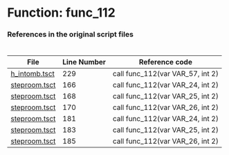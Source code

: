 # Function: func_112
### References in the original script files

#

| File | Line Number | Reference code |
| --- | --- | --- |
| [h_intomb.tsct](../../../out/h_intomb.tsct#L229) | 229 | call func_112(var VAR_57, int 2) |
| [steproom.tsct](../../../out/steproom.tsct#L166) | 166 | call func_112(var VAR_24, int 2) |
| [steproom.tsct](../../../out/steproom.tsct#L168) | 168 | call func_112(var VAR_25, int 2) |
| [steproom.tsct](../../../out/steproom.tsct#L170) | 170 | call func_112(var VAR_26, int 2) |
| [steproom.tsct](../../../out/steproom.tsct#L181) | 181 | call func_112(var VAR_24, int 2) |
| [steproom.tsct](../../../out/steproom.tsct#L183) | 183 | call func_112(var VAR_25, int 2) |
| [steproom.tsct](../../../out/steproom.tsct#L185) | 185 | call func_112(var VAR_26, int 2) |
